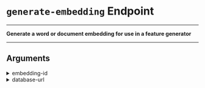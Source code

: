 # `generate-embedding` Endpoint

---

**Generate a word or document embedding for use in a feature generator**

---

## Arguments

<details style="margin-left:2em">
<summary style="margin-left:-2em">embedding-id</summary>


_Embedding to train_

Argument type: str

Numer of arguments: A single value.

This argument is mandatory and must be given.

This argument has no default value.

There are no additional constraints on this argument.

</details>


<details style="margin-left:2em">
<summary style="margin-left:-2em">database-url</summary>


_URL of the database (wrapper)_

Argument type: str

Numer of arguments: A single value.

This argument is mandatory and must be given.

This argument has no default value.

There are no additional constraints on this argument.

</details>
